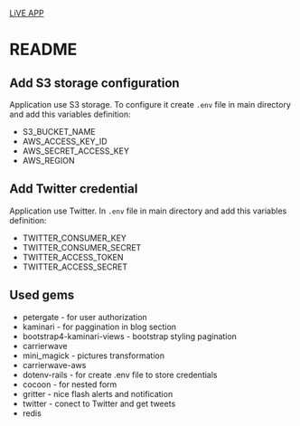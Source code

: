 
[LiVE APP](https://portfoliowojtek.herokuapp.com/)

# README

## Add S3 storage configuration

Application use S3 storage. To configure it create `.env` file in main directory and add this variables definition:
- S3_BUCKET_NAME
- AWS_ACCESS_KEY_ID
- AWS_SECRET_ACCESS_KEY
- AWS_REGION

## Add Twitter credential

Application use Twitter. In `.env` file in main directory and add this variables definition:

- TWITTER_CONSUMER_KEY
- TWITTER_CONSUMER_SECRET
- TWITTER_ACCESS_TOKEN
- TWITTER_ACCESS_SECRET

## Used gems
- petergate - for user authorization
- kaminari - for paggination in blog section
- bootstrap4-kaminari-views - bootstrap styling pagination
- carrierwave
- mini_magick - pictures transformation
- carrierwave-aws
- dotenv-rails - for create .env file to store credentials
- cocoon - for nested form
- gritter - nice flash alerts and notification
- twitter - conect to Twitter and get tweets
- redis
